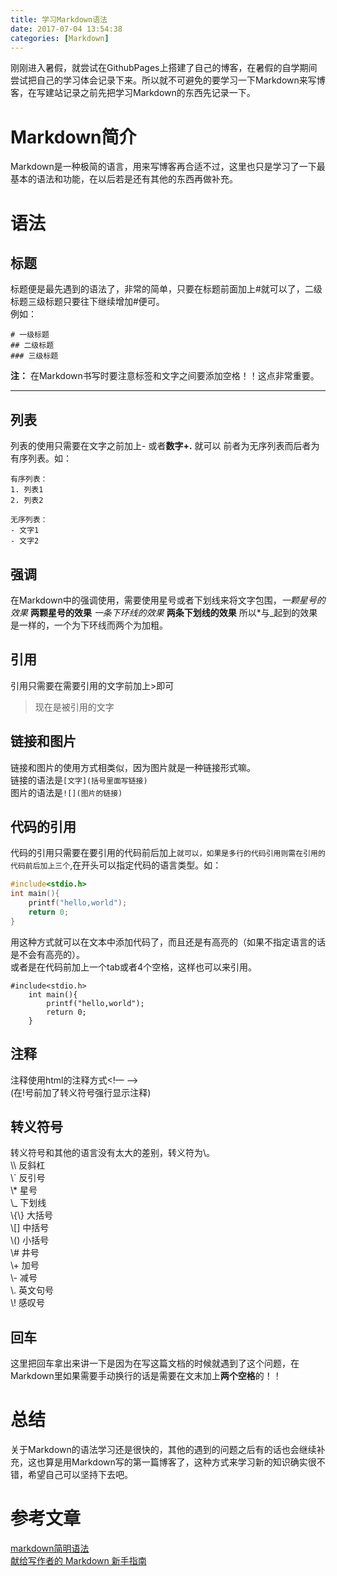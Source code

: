 ```yaml
---
title: 学习Markdown语法
date: 2017-07-04 13:54:38
categories: [Markdown]
---
```

刚刚进入暑假，就尝试在GithubPages上搭建了自己的博客，在暑假的自学期间尝试把自己的学习体会记录下来。所以就不可避免的要学习一下Markdown来写博客，在写建站记录之前先把学习Markdown的东西先记录一下。

[](#Markdown简介 "Markdown简介")Markdown简介
======================================

Markdown是一种极简的语言，用来写博客再合适不过，这里也只是学习了一下最基本的语法和功能，在以后若是还有其他的东西再做补充。

[](#语法 "语法")语法
==============

[](#标题 "标题")标题
--------------

标题便是最先遇到的语法了，非常的简单，只要在标题前面加上#就可以了，二级标题三级标题只要往下继续增加#便可。  
例如：

    # 一级标题
    ## 二级标题
    ### 三级标题
    

**注：** 在Markdown书写时要注意标签和文字之间要添加空格！！这点非常重要。

* * *
<!-- more -->
[](#列表 "列表")列表
--------------

列表的使用只需要在文字之前加上\- 或者**数字+.** 就可以 前者为无序列表而后者为有序列表。如：

    有序列表：
    1. 列表1
    2. 列表2  
    
    无序列表：
    - 文字1
    - 文字2  
    

[](#强调 "强调")强调
--------------

在Markdown中的强调使用，需要使用星号或者下划线来将文字包围，_一颗星号的效果_ **两颗星号的效果** _一条下环线的效果_ **两条下划线的效果** 所以*与_起到的效果是一样的，一个为下环线而两个为加粗。

[](#引用 "引用")引用
--------------

引用只需要在需要引用的文字前加上>即可

> 现在是被引用的文字

[](#链接和图片 "链接和图片")链接和图片
-----------------------

链接和图片的使用方式相类似，因为图片就是一种链接形式嘛。  
链接的语法是`[文字](括号里面写链接)`  
图片的语法是`![](图片的链接)`

[](#代码的引用 "代码的引用")代码的引用
-----------------------

代码的引用只需要在要引用的代码前后加上`就可以，如果是多行的代码引用则需在引用的代码前后加上三个`,在开头可以指定代码的语言类型。如：  
```c
#include<stdio.h>
int main(){    
    printf("hello,world");    
    return 0;
}
```
用这种方式就可以在文本中添加代码了，而且还是有高亮的（如果不指定语言的话是不会有高亮的）。  
或者是在代码前加上一个tab或者4个空格，这样也可以来引用。

    #include<stdio.h>
        int main(){
            printf("hello,world");
            return 0;
        }
    

[](#注释 "注释")注释
--------------

注释使用html的注释方式<!— —>  
(在!号前加了转义符号强行显示注释)

[](#转义符号 "转义符号")转义符号
--------------------

转义符号和其他的语言没有太大的差别，转义符为\\。  
\\\\ 反斜杠  
\\` 反引号  
\\* 星号  
\\_ 下划线  
\\\{\\} 大括号  
\\\[\] 中括号  
\\() 小括号  
\\# 井号  
\\+ 加号  
\\- 减号  
\\. 英文句号  
\\! 感叹号

[](#回车 "回车")回车
--------------

这里把回车拿出来讲一下是因为在写这篇文档的时候就遇到了这个问题，在Markdown里如果需要手动换行的话是需要在文末加上**两个空格**的！！

[](#总结 "总结")总结
==============

关于Markdown的语法学习还是很快的，其他的遇到的问题之后有的话也会继续补充，这也算是用Markdown写的第一篇博客了，这种方式来学习新的知识确实很不错，希望自己可以坚持下去吧。

[](#参考文章 "参考文章")参考文章
====================

[markdown简明语法](http://ibruce.info/2013/11/26/markdown/)  
[献给写作者的 Markdown 新手指南](http://www.jianshu.com/p/q81RER)